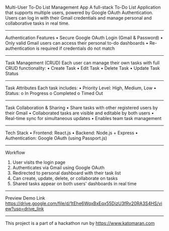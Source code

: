 Multi-User To-Do List Management App
A full-stack To-Do List Application that supports multiple users, powered by Google OAuth Authentication. Users can log in with their Gmail credentials and manage personal and collaborative tasks in real time.
______________
Authentication Features
•	Secure Google OAuth Login (Gmail & Password)
•	Only valid Gmail users can access their personal to-do dashboards
•	Re-authentication is required if credentials do not match
______________
Task Management (CRUD)
Each user can manage their own tasks with full CRUD functionality:
•	Create Task
•	Edit Task
•	Delete Task
•	Update Task Status
______________
Task Attributes
Each task includes:
•	Priority Level: High, Medium, Low
•	Status:
o	In Progress
o	Completed
o	Timed Out
______________
Task Collaboration & Sharing
•	Share tasks with other registered users by their Gmail
•	Collaborated tasks are visible and editable by both users
•	Real-time sync for simultaneous updates
•	Enables team task management
______________
Tech Stack
•	Frontend: React.js
•	Backend: Node.js + Express
•	Authentication: Google OAuth (using Passport.js)
______________
Workflow
1.	User visits the login page
2.	Authenticates via Gmail using Google OAuth
3.	Redirected to personal dashboard with their task list
4.	Can create, update, delete, or collaborate on tasks
5.	Shared tasks appear on both users' dashboards in real time
______________
Preview
Demo Link
https://drive.google.com/file/d/1tEhe6WqxBxEqx55DizU3fRv20RA3S4HS/view?usp=drive_link
______________


This project is a part of a hackathon run by
https://www.katomaran.com

